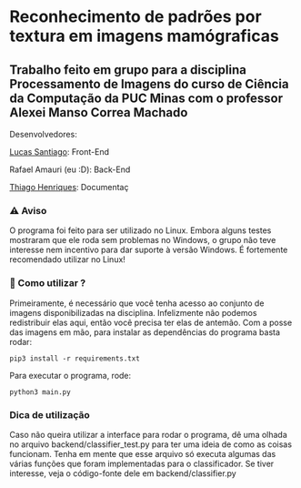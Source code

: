 # Reconhecimento de padrões por textura em imagens mamógraficas

## Trabalho feito em grupo para a disciplina Processamento de Imagens do curso de Ciência da Computação da PUC Minas com o professor Alexei Manso Correa Machado

Desenvolvedores:

[Lucas Santiago](https://github.com/LucasSnatiago "Lucas Santiago"): Front-End

Rafael Amauri (eu :D): Back-End

[Thiago Henriques](https://github.com/ThiagoHN "Thiago Henriques"): Documentaç


### ⚠️ Aviso
O programa foi feito para ser utilizado no Linux. Embora alguns testes mostraram que ele roda sem problemas no Windows,
o grupo não teve interesse nem incentivo para dar suporte à versão Windows. É fortemente recomendado utilizar no Linux!

### 🚀 Como utilizar ?
Primeiramente, é necessário que você tenha acesso ao conjunto de imagens disponibilizadas na disciplina. Infelizmente não podemos redistribuir elas aqui, então você precisa ter elas de antemão.
Com a posse das imagens em mão, para instalar as dependências do programa basta rodar:

```
pip3 install -r requirements.txt
```

Para executar o programa, rode:

```
python3 main.py
```

### Dica de utilização
Caso não queira utilizar a interface para rodar o programa, dê uma olhada no arquivo backend/classifier_test.py para ter uma ideia de como as coisas funcionam. Tenha em mente que esse arquivo só executa algumas das várias funções que foram implementadas para o classificador. Se tiver interesse, veja o código-fonte dele em backend/classifier.py
